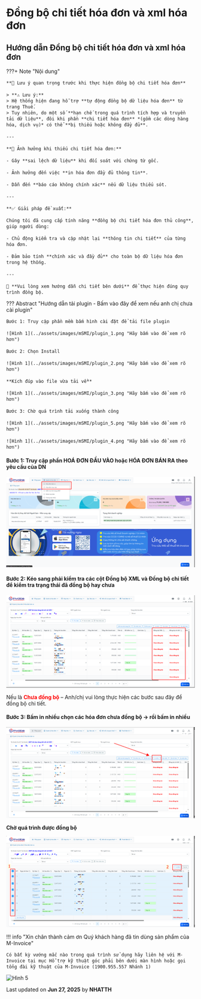 # **Đồng bộ chi tiết hóa đơn và xml hóa đơn**

## **Hướng dẫn Đồng bộ chi tiết hóa đơn và xml hóa đơn**

???+ Note "Nội dung"

    **📝 Lưu ý quan trọng trước khi thực hiện đồng bộ chi tiết hóa đơn**

    > **⚠️ Lưu ý:**
    > Hệ thống hiện đang hỗ trợ **tự động đồng bộ dữ liệu hóa đơn** từ trang Thuế.
    > Tuy nhiên, do một số **hạn chế trong quá trình tích hợp và truyền tải dữ liệu**, đôi khi phần **chi tiết hóa đơn** *(gồm các dòng hàng hóa, dịch vụ)* có thể **bị thiếu hoặc không đầy đủ**.

    ---

    **🎯 Ảnh hưởng khi thiếu chi tiết hóa đơn:**

    - Gây **sai lệch dữ liệu** khi đối soát với chứng từ gốc.

    - Ảnh hưởng đến việc **in hóa đơn đầy đủ thông tin**.

    - Dẫn đến **báo cáo không chính xác** nếu dữ liệu thiếu sót.

    ---

    **✅ Giải pháp đề xuất:**

    Chúng tôi đã cung cấp tính năng **đồng bộ chi tiết hóa đơn thủ công**, giúp người dùng:

    - Chủ động kiểm tra và cập nhật lại **thông tin chi tiết** của từng hóa đơn.

    - Đảm bảo tính **chính xác và đầy đủ** cho toàn bộ dữ liệu hóa đơn trong hệ thống.

    ---

    📘 **Vui lòng xem hướng dẫn chi tiết bên dưới** để thực hiện đúng quy trình đồng bộ.

??? Abstract "Hướng dẫn tải plugin - Bấm vào đây để xem nếu anh chị chưa cài plugin"

    Bước 1: Truy cập phần mềm bấm hình cài đặt để tải file plugin

    ![Hình 1](../assets/images/mSMI/plugin_1.png "Hãy bấm vào để xem rõ hơn")

    Bước 2: Chọn Install

    ![Hình 1](../assets/images/mSMI/plugin_2.png "Hãy bấm vào để xem rõ hơn")

    **Kích đúp vào file vừa tải về**

    ![Hình 1](../assets/images/mSMI/plugin_3.png "Hãy bấm vào để xem rõ hơn")

    Bước 3: Chờ quá trình tải xuống thành công

    ![Hình 1](../assets/images/mSMI/plugin_5.png "Hãy bấm vào để xem rõ hơn")

    ![Hình 1](../assets/images/mSMI/plugin_4.png "Hãy bấm vào để xem rõ hơn")

#### Bước 1: Truy cập phần HOÁ ĐƠN ĐẦU VÀO hoặc HÓA ĐƠN BÁN RA theo yêu cầu của DN

![Hình 1](../assets/images/mSMI/dong-bo-chi-tiet_1.png "Hãy bấm vào để xem rõ hơn")

#### Bước 2: Kéo sang phải kiểm tra các cột Đồng bộ XML và Đồng bộ chi tiết để kiểm tra trạng thái đã đồng bộ hay chưa

![Hình 1](../assets/images/mSMI/dong-bo-chi-tiet_2.png "Hãy bấm vào để xem rõ hơn")

<p>Nếu là <span style="color: red;"><strong>Chưa đồng bộ</strong></span> – Anh/chị vui lòng thực hiện các bước sau đây để đồng bộ chi tiết.</p>

#### Bước 3: Bấm in nhiều chọn các hóa đơn chưa đồng bộ -> rồi bấm in nhiều

![Hình 1](../assets/images/mSMI/dong-bo-chi-tiet_3.png "Hãy bấm vào để xem rõ hơn")

**Chờ quá trình được đồng bộ**

![Hình 1](../assets/images/mSMI/dong-bo-chi-tiet_4.png "Hãy bấm vào để xem rõ hơn")

!!! info "Xin chân thành cảm ơn Quý khách hàng đã tin dùng sản phẩm của M-Invoice"

    Có bất kỳ vướng mắc nào trong quá trình sử dụng hãy liên hệ với M-Invoice tại mục Hỗ trợ kỹ thuật góc phải bên dưới màn hình hoặc gọi tổng đài kỹ thuật của M-Invoice (1900.955.557 Nhánh 1)

![Hình 5](../../assets/images/mSMI/msmi_footer.png "Hãy bấm vào để xem rõ hơn")

<div class="last-updated">Last updated on <strong>Jun 27, 2025</strong> by <strong>NHATTH</strong></div>
